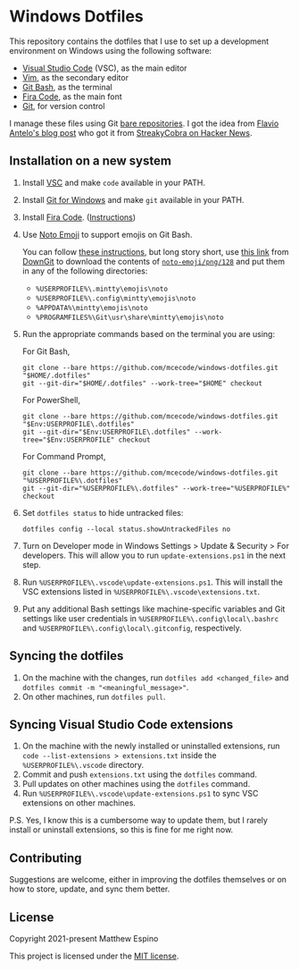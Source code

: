 # Windows Dotfiles

This repository contains the dotfiles that I use to set up a development environment on Windows using the following software:

- [Visual Studio Code](https://code.visualstudio.com) (VSC), as the main editor
- [Vim](https://www.vim.org), as the secondary editor
- [Git Bash](https://gitforwindows.org/#bash), as the terminal
- [Fira Code](https://github.com/tonsky/FiraCode), as the main font
- [Git](https://git-scm.com), for version control

I manage these files using Git [bare repositories](https://git-scm.com/docs/gitglossary.html#Documentation/gitglossary.txt-aiddefbarerepositoryabarerepository). I got the idea from [Flavio Antelo's blog post](https://antelo.medium.com/how-to-manage-your-dotfiles-with-git-f7aeed8adf8b) who got it from [StreakyCobra on Hacker News](https://news.ycombinator.com/item?id=11070797).

## Installation on a new system

1. Install [VSC](https://code.visualstudio.com/Download) and make `code` available in your PATH.
2. Install [Git for Windows](https://git-scm.com/download/win) and make `git` available in your PATH.
3. Install [Fira Code](https://github.com/tonsky/FiraCode/releases). ([Instructions](https://github.com/tonsky/FiraCode/wiki/Installing#windows))
4. Use [Noto Emoji](https://github.com/googlefonts/noto-emoji/releases) to support emojis on Git Bash.

   You can follow [these instructions](https://github.com/mintty/mintty/wiki/Tips#installing-emoji-resources), but long story short, use [this link](https://downgit.github.io/#/home?url=https://github.com/googlefonts/noto-emoji/tree/main/png/128) from [DownGit](https://github.com/MinhasKamal/DownGit) to download the contents of [`noto-emoji/png/128`](https://github.com/googlefonts/noto-emoji/tree/main/png/128) and put them in any of the following directories:

   - `%USERPROFILE%\.mintty\emojis\noto`
   - `%USERPROFILE%\.config\mintty\emojis\noto`
   - `%APPDATA%\mintty\emojis\noto`
   - `%PROGRAMFILES%\Git\usr\share\mintty\emojis\noto`

5. Run the appropriate commands based on the terminal you are using:

   For Git Bash,

   ```console
   git clone --bare https://github.com/mcecode/windows-dotfiles.git "$HOME/.dotfiles"
   git --git-dir="$HOME/.dotfiles" --work-tree="$HOME" checkout
   ```

   For PowerShell,

   ```console
   git clone --bare https://github.com/mcecode/windows-dotfiles.git "$Env:USERPROFILE\.dotfiles"
   git --git-dir="$Env:USERPROFILE\.dotfiles" --work-tree="$Env:USERPROFILE" checkout
   ```

   For Command Prompt,

   ```console
   git clone --bare https://github.com/mcecode/windows-dotfiles.git "%USERPROFILE%\.dotfiles"
   git --git-dir="%USERPROFILE%\.dotfiles" --work-tree="%USERPROFILE%" checkout
   ```

6. Set `dotfiles status` to hide untracked files:

   ```console
   dotfiles config --local status.showUntrackedFiles no
   ```

7. Turn on Developer mode in Windows Settings > Update & Security > For developers. This will allow you to run `update-extensions.ps1` in the next step.
8. Run `%USERPROFILE%\.vscode\update-extensions.ps1`. This will install the VSC extensions listed in `%USERPROFILE%\.vscode\extensions.txt`.
9. Put any additional Bash settings like machine-specific variables and Git settings like user credentials in `%USERPROFILE%\.config\local\.bashrc` and `%USERPROFILE%\.config\local\.gitconfig`, respectively.

## Syncing the dotfiles

1. On the machine with the changes, run `dotfiles add <changed_file>` and `dotfiles commit -m "<meaningful_message>"`.
2. On other machines, run `dotfiles pull`.

## Syncing Visual Studio Code extensions

1. On the machine with the newly installed or uninstalled extensions, run `code --list-extensions > extensions.txt` inside the `%USERPROFILE%\.vscode` directory.
2. Commit and push `extensions.txt` using the `dotfiles` command.
3. Pull updates on other machines using the `dotfiles` command.
4. Run `%USERPROFILE%\.vscode\update-extensions.ps1` to sync VSC extensions on other machines.

P.S. Yes, I know this is a cumbersome way to update them, but I rarely install or uninstall extensions, so this is fine for me right now.

## Contributing

Suggestions are welcome, either in improving the dotfiles themselves or on how to store, update, and sync them better.

## License

Copyright 2021-present Matthew Espino

This project is licensed under the [MIT license](LICENSE).
